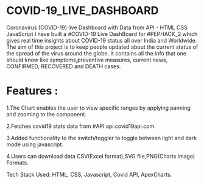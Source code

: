 # COVID-19_LIVE_DASHBOARD

Coronavirus (COVID-19) live Dashboard with Data from API - HTML CSS JavaScript
I have built a #COVID-19 Live DashBoard for #PEPHACK_2 which gives real time insights about COVID-19 status all over India and Worldwide.
The aim of this project is to keep people updated about the current status of the spread of the virus around the globe. 
It contains all the info that one should know like symptoms,preventive measures, current news, CONFIRMED, RECOVERED and DEATH cases.

# Features :

1.The Chart enables the user to view specific ranges by applying panning and zooming to the component.

2.Fetches covid19 stats data from #API api.covid19api.com.

3.Added functionality to the switch/toggler to toggle between light and dark mode using javascript.

4.Users can download data CSV(Excel format),SVG file,PNG(Charts image) Formats.

Tech Stack Used: HTML, CSS, Javascript, Covid API, ApexCharts.
